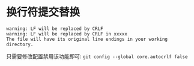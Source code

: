 # 换行符提交替换

```git
warning: LF will be replaced by CRLF
warning: LF will be replaced by CRLF in xxxxx
The file will have its original line endings in your working directory.
```

只需要修改配置禁用该功能即可:
`git config --global core.autocrlf false`

# 